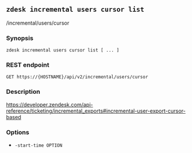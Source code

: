 ## `zdesk incremental users cursor list`

/incremental/users/cursor

### Synopsis

    zdesk incremental users cursor list [ ... ]

### REST endpoint

    GET https://{HOSTNAME}/api/v2/incremental/users/cursor

### Description

https://developer.zendesk.com/api-reference/ticketing/incremental_exports#incremental-user-export-cursor-based

### Options

* `-start-time OPTION`

